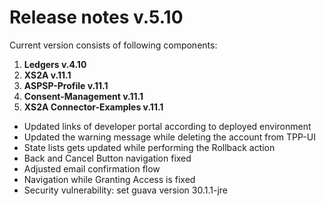 # Release notes v.5.10

Current version consists of following components:

1. **Ledgers v.4.10**
2. **XS2A v.11.1**
3. **ASPSP-Profile v.11.1**
4. **Consent-Management v.11.1**
5. **XS2A Connector-Examples v.11.1**

-   Updated links of developer portal according to deployed environment
-   Updated the warning message while deleting the account from TPP-UI
-   State lists gets updated while performing the Rollback action
-   Back and Cancel Button navigation fixed
-   Adjusted email confirmation flow
-   Navigation while Granting Access is fixed
-   Security vulnerability: set guava version 30.1.1-jre
